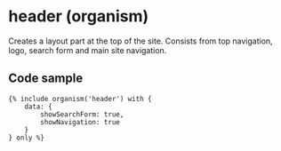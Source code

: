 # header (organism)

Creates a layout part at the top of the site. Consists from top navigation, logo, search form and main site navigation.

## Code sample

```
{% include organism('header') with {
    data: {
        showSearchForm: true,
        showNavigation: true
    }
} only %}
```
